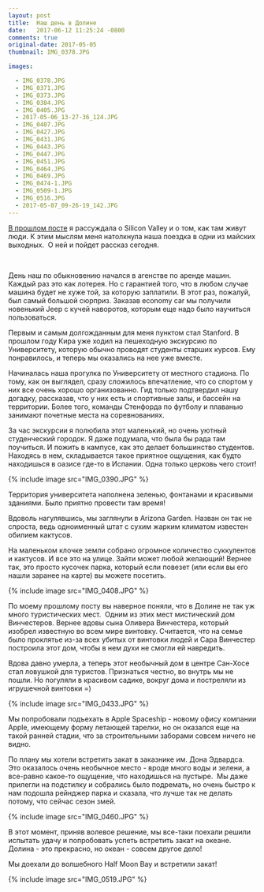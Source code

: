 ```yaml
---
layout: post
title:  Наш день в Долине
date:   2017-06-12 11:25:24 -0800
comments: true
original-date: 2017-05-05
thumbnail: IMG_0378.JPG

images:

  - IMG_0378.JPG
  - IMG_0371.JPG
  - IMG_0373.JPG
  - IMG_0384.JPG
  - IMG_0405.JPG
  - 2017-05-06_13-27-36_124.JPG
  - IMG_0407.JPG
  - IMG_0427.JPG
  - IMG_0431.JPG
  - IMG_0443.JPG
  - IMG_0447.JPG
  - IMG_0451.JPG
  - IMG_0464.JPG
  - IMG_0469.JPG
  - IMG_0474-1.JPG
  - IMG_0509-1.JPG
  - IMG_0516.JPG
  - 2017-05-07_09-26-19_142.JPG
---
```


<a href="http://karmelalla.com/2017/06/05/silicon-valley.html" target="_blank">В прошлом посте</a> я рассуждала о Silicon Valley и о том, как там живут люди. К этим мыслям меня натолкнула наша поездка в одни из майских выходных. 
О ней и пойдет рассказ сегодня.
<!--separate--> 

День наш по обыкновению начался в агенстве по аренде машин. Каждый раз это как лотерея. Но с гарантией того, что в любом случае машина будет не хуже той, за которую заплатили. В этот раз, пожалуй, был самый большой сюрприз. Заказав economy car мы получили новенький Jeep с кучей наворотов, которым еще надо было научиться пользоваться. 

Первым и самым долгожданным для меня пунктом стал Stanford. В прошлом году Кира уже ходил на пешеходную экскурсию по Университету, которую обычно проводят студенты старших курсов. Ему  понравилось, и теперь мы оказались на нее уже вместе. 

Начиналась наша прогулка по Университету от местного стадиона. По тому, как он выглядел, сразу сложилось впечатление, что со спортом у них все очень хорошо организованно. Гид только подтвердил нашу догадку, рассказав, что у них есть и спортивные залы, и бассейн на территории. Более того, команды Стенфорда по футболу и плаванью занимают почетные места на соревнованиях. 

За час экскурсии я полюбила этот маленький, но очень уютный студенческий городок. Я даже подумала, что была бы рада там поучиться. И пожить в кампусе, как это делает большинство студентов. Находясь в нем, складывается такое приятное ощущения, как будто находишься в оазисе где-то в Испании. Одна только церковь чего стоит!

{% include image src="IMG_0390.JPG" %}

Территория университета наполнена зеленью, фонтанами и красивыми зданиями. Было приятно провести там время!

Вдоволь нагулявшись, мы заглянули в Arizona Garden. Назван он так не спроста, ведь одноименный штат с сухим жарким климатом известен обилием кактусов.

На маленьком клочке земли собрано огромное количество суккулентов и кактусов. И все это на улице. Зайти может любой желающий! Вернее так, это просто кусочек парка, который если повезет (или если вы его нашли заранее на карте) вы можете посетить.

{% include image src="IMG_0408.JPG" %}

По моему прошлому посту вы наверное поняли, что в Долине не так уж много туристических мест. 
Одним из этих мест мистический дом Винчестеров. Вернее вдовы сына Оливера Винчестера, который изобрел известную во всем мире винтовку. Считается, что на семье было проклятье из-за всех убитых от винтовки людей и Сара Винчестер построила этот дом, чтобы в нем духи не смогли ей навредить. 

Вдова давно умерла, а теперь этот необычный дом в центре Сан-Хосе стал ловушкой для туристов. Признаться честно, во внутрь мы не пошли. Но погуляли в красивом садике, вокруг дома и постреляли из игрушечной винтовки =)

{% include image src="IMG_0433.JPG" %}

Мы попробовали подъехать в Apple Spaсeship - новому офису компании Apple, имеющему форму летающей тарелки, но он оказался еще на такой ранней стадии, что за строительными заборами совсем ничего не видно. 

По плану мы хотели встретить закат в заказнике им. Дона Эдвардса. Это оказалось очень необычное место - вроде много воды и зелени, а все-равно какое-то ощущение, что находишься на пустыре. 
Мы даже прилегли на подстилку и собрались было подремать, но очень быстро к нам подошла рейнджер парка и сказала, что лучше так не делать потому, что сейчас сезон змей.

{% include image src="IMG_0460.JPG" %}

В этот момент, приняв волевое решение, мы все-таки поехали решили испытать удачу и попробовать успеть встретить закат на океане. Долина - это прекрасно, но океан - совсем другое дело!

Мы доехали до волшебного Half Moon Bay и встретили закат! 

{% include image src="IMG_0519.JPG" %} 

